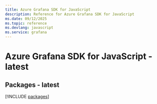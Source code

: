 ```yaml
---
title: Azure Grafana SDK for JavaScript
description: Reference for Azure Grafana SDK for JavaScript
ms.date: 09/12/2025
ms.topic: reference
ms.devlang: javascript
ms.service: grafana
---
```

# Azure Grafana SDK for JavaScript - latest
## Packages - latest
[!INCLUDE [packages](grafana-index.md)]